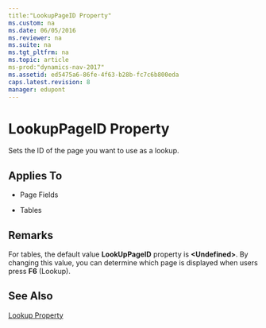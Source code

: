 ```yaml
---
title:"LookupPageID Property"
ms.custom: na
ms.date: 06/05/2016
ms.reviewer: na
ms.suite: na
ms.tgt_pltfrm: na
ms.topic: article
ms-prod:"dynamics-nav-2017"
ms.assetid: ed5475a6-86fe-4f63-b28b-fc7c6b800eda
caps.latest.revision: 8
manager: edupont
---
```

# LookupPageID Property
Sets the ID of the page you want to use as a lookup.  
  
## Applies To  
  
-   Page Fields  
  
-   Tables  
  
## Remarks  
 For tables, the default value **LookUpPageID** property is **\<Undefined\>**. By changing this value, you can determine which page is displayed when users press **F6** \(Lookup\).  
  
## See Also  
 [Lookup Property](Lookup-Property.md)